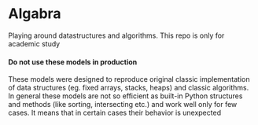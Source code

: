 # Algabra
Playing around datastructures and algorithms. This repo is only for academic study


#### Do not use these models in production

These models were designed to reproduce original classic implementation of data structures (eg. fixed arrays, stacks, heaps) 
and classic algorithms. In general these models are not so efficient as built-in
Python structures and methods (like sorting, intersecting etc.) and work well only for few cases.
It means that in certain cases their behavior is unexpected